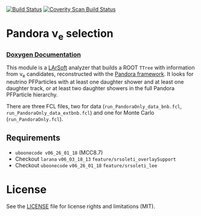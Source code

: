 [![Build Status](https://travis-ci.org/soleti/ElectronNeutrinoSelection.svg?branch=master)](https://travis-ci.org/soleti/ElectronNeutrinoSelection)
[![Coverity Scan Build Status](https://scan.coverity.com/projects/16286/badge.svg)](https://scan.coverity.com/projects/soleti-electronneutrinoselection)

# Pandora &nu;<sub>e</sub> selection

### [Doxygen Documentation](https://soleti.github.io/ElectronNeutrinoSelection/html/annotated.html)

This module is a [LArSoft](http://www.larsoft.org) analyzer that builds a ROOT `TTree` with information from &nu;<sub>e</sub> candidates, reconstructed with the [Pandora framework](https://github.com/PandoraPFA).
It looks for neutrino PFParticles with at least one daughter shower and at least one daughter track, or at least two daughter showers in the full Pandora PFParticle hierarchy.

There are three FCL files, two for data (`run_PandoraOnly_data_bnb.fcl`, `run_PandoraOnly_data_extbnb.fcl`) and one for Monte Carlo (`run_PandoraOnly.fcl`).

## Requirements
- `uboonecode v06_26_01_18` (MCC8.7)
- Checkout `larana` `v06_03_18_13` `feature/srsoleti_overlaySupport`
- Checkout `uboonecode` `v06_26_01_18` `feature/srsoleti_lee`

# License

See the [LICENSE](LICENSE) file for license rights and limitations (MIT).
